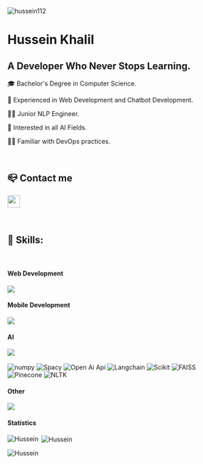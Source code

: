 <p align="left" > <img src="https://komarev.com/ghpvc/?username=hussein112&label=Profile%20views&color=0e75b6&style=flat" alt="hussein112" /></p>

<h1>Hussein Khalil</h1>
<h2>A Developer Who Never Stops Learning.</h2>

<p>🎓 Bachelor's Degree in Computer Science.</p>
<p>🤖 Experienced in Web Development and Chatbot Development.</p>
<p>👨‍💻 Junior NLP Engineer.</p>
<p>🤖 Interested in all AI Fields.</p>
<p>👨‍💻 Familiar with DevOps practices.</p>

<br>

<h2>📪 Contact me</h2>
<p>
    <a href="mailto:husseinkhalil420@gmail.com" target="_blank"><img height="28" src = "https://img.shields.io/badge/email-8B89CC?&style=for-the-badge&logo=protonmail&logoColor=white"></a>
</p> 

<br>

<div>
  <h2>🧰 Skills: </h2><br>
    <h4>Web Development</h4>
    <img src="https://skillicons.dev/icons?i=php,laravel,mysql,js,sass,html,css,bootstrap&theme=light" />
    <br>
    <h4>Mobile Development</h4>
    <img src="https://skillicons.dev/icons?i=react,sqlite,androidstudio&theme=light" />
    <br>
    <h4>AI</h4>
    <img src="https://skillicons.dev/icons?i=py,tensorflow,pytorch&theme=light" />
    <br>
    <br>
    <img src="https://img.shields.io/static/v1?label=&message=numpy&color=%231572B6&style=for-the-badge&logo=numpy&logoColor=whitesmoke" alt="numpy">
    <img src="https://img.shields.io/static/v1?label=&message=Spacy&color=%231572B6&style=for-the-badge&logo=spacy&logoColor=whitesmoke" alt="Spacy">
    <img src="https://img.shields.io/static/v1?label=&message=openaiapi&color=%231572B6&style=for-the-badge&logo=openai&logoColor=whitesmoke" alt="Open Ai Api">
    <img src="https://img.shields.io/static/v1?label=&message=Langchain&color=%231572B6&style=for-the-badge&logo=langchain&logoColor=whitesmoke" alt="Langchain">
    <img src="https://img.shields.io/static/v1?label=&message=Scikit&color=%231572B6&style=for-the-badge&logo=scikit&logoColor=whitesmoke" alt="Scikit">
    <img src="https://img.shields.io/static/v1?label=&message=FAISS&color=%231572B6&style=for-the-badge&logo=faiss&logoColor=whitesmoke" alt="FAISS">
    <img src="https://img.shields.io/static/v1?label=&message=Pinecone&color=%231572B6&style=for-the-badge&logo=pinecone&logoColor=whitesmoke" alt="Pinecone">
    <img src="https://img.shields.io/static/v1?label=&message=nltk&color=%231572B6&style=for-the-badge&logo=nltk&logoColor=whitesmoke" alt="NLTK">

<h4>Other</h4>
  <img src="https://skillicons.dev/icons?i=java,docker,git,github,linux&theme=light" />

<br>
</div>

<h4>Statistics</h4>
  <p>
    <img align="left" src="https://github-readme-stats.vercel.app/api/top-langs?username=hussein112&show_icons=true&locale=en&layout=compact" alt="Hussein" />
  </p>

  <p>
    &nbsp;<img align="center" src="https://github-readme-stats.vercel.app/api?username=hussein112&show_icons=true&locale=en" alt="Hussein" />
  </p>
  
  <p>
    <img align="center" src="https://github-readme-streak-stats.herokuapp.com/?user=hussein112" alt="Hussein" />
  </p>
